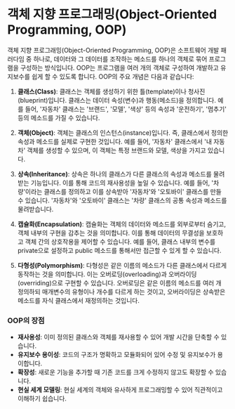 # 객체 지향 프로그래밍(Object-Oriented Programming, OOP)
객체 지향 프로그래밍(Object-Oriented Programming, OOP)은 소프트웨어 개발 패러다임 중 하나로, 데이터와 그 데이터를 조작하는 메소드를 하나의 객체로 묶어 프로그램을 구성하는 방식입니다. OOP는 프로그램을 여러 개의 객체로 구성하여 개발하고 유지보수를 쉽게 할 수 있도록 합니다. OOP의 주요 개념은 다음과 같습니다:

1. **클래스(Class)**:
   클래스는 객체를 생성하기 위한 틀(template)이나 청사진(blueprint)입니다. 클래스는 데이터 속성(변수)과 행동(메소드)을 정의합니다. 예를 들어, '자동차' 클래스는 '브랜드', '모델', '색상' 등의 속성과 '운전하기', '멈추기' 등의 메소드를 가질 수 있습니다.

2. **객체(Object)**:
   객체는 클래스의 인스턴스(instance)입니다. 즉, 클래스에서 정의한 속성과 메소드를 실제로 구현한 것입니다. 예를 들어, '자동차' 클래스에서 '내 자동차' 객체를 생성할 수 있으며, 이 객체는 특정 브랜드와 모델, 색상을 가지고 있습니다.

3. **상속(Inheritance)**:
   상속은 하나의 클래스가 다른 클래스의 속성과 메소드를 물려받는 기능입니다. 이를 통해 코드의 재사용성을 높일 수 있습니다. 예를 들어, '차량'이라는 클래스를 정의하고 이를 상속받아 '자동차'와 '오토바이' 클래스를 만들 수 있습니다. '자동차'와 '오토바이' 클래스는 '차량' 클래스의 공통 속성과 메소드를 물려받습니다.

4. **캡슐화(Encapsulation)**:
   캡슐화는 객체의 데이터와 메소드를 외부로부터 숨기고, 객체 내부의 구현을 감추는 것을 의미합니다. 이를 통해 데이터의 무결성을 보호하고 객체 간의 상호작용을 제어할 수 있습니다. 예를 들어, 클래스 내부의 변수를 private으로 설정하고 public 메소드를 통해서만 접근할 수 있게 할 수 있습니다.

5. **다형성(Polymorphism)**:
   다형성은 같은 이름의 메소드가 다른 클래스에서 다르게 동작하는 것을 의미합니다. 이는 오버로딩(overloading)과 오버라이딩(overriding)으로 구현할 수 있습니다. 오버로딩은 같은 이름의 메소드를 여러 개 정의하되 매개변수의 유형이나 개수를 다르게 하는 것이고, 오버라이딩은 상속받은 메소드를 자식 클래스에서 재정의하는 것입니다.

### OOP의 장점

- **재사용성**: 이미 정의된 클래스와 객체를 재사용할 수 있어 개발 시간을 단축할 수 있습니다.
- **유지보수 용이성**: 코드의 구조가 명확하고 모듈화되어 있어 수정 및 유지보수가 용이합니다.
- **확장성**: 새로운 기능을 추가할 때 기존 코드를 크게 수정하지 않고도 확장할 수 있습니다.
- **현실 세계 모델링**: 현실 세계의 객체와 유사하게 프로그래밍할 수 있어 직관적이고 이해하기 쉽습니다.
 
